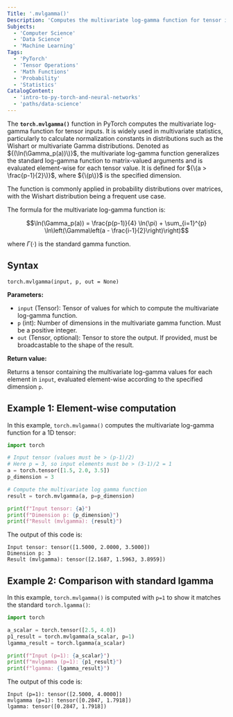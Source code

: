 ```yaml
---
Title: '.mvlgamma()'
Description: 'Computes the multivariate log-gamma function for tensor inputs.'
Subjects:
  - 'Computer Science'
  - 'Data Science'
  - 'Machine Learning'
Tags:
  - 'PyTorch'
  - 'Tensor Operations'
  - 'Math Functions'
  - 'Probability'
  - 'Statistics'
CatalogContent:
  - 'intro-to-py-torch-and-neural-networks'
  - 'paths/data-science'
---
```


The **`torch.mvlgamma()`** function in PyTorch computes the multivariate log-gamma function for tensor inputs. It is widely used in multivariate statistics, particularly to calculate normalization constants in distributions such as the Wishart or multivariate Gamma distributions. Denoted as ${(\ln(\Gamma_p(a))\)}$, the multivariate log-gamma function generalizes the standard log-gamma function to matrix-valued arguments and is evaluated element-wise for each tensor value. It is defined for ${\(a > \frac{p-1}{2}\)}$, where ${\(p\)}$ is the specified dimension.

The function is commonly applied in probability distributions over matrices, with the Wishart distribution being a frequent use case.

The formula for the multivariate log-gamma function is:

$$\ln(\Gamma_p(a)) = \frac{p(p-1)}{4} \ln(\pi) + \sum_{i=1}^{p} \ln\left(\Gamma\left(a - \frac{i-1}{2}\right)\right)$$

where $\Gamma(\cdot)$ is the standard gamma function.

## Syntax

```pseudo
torch.mvlgamma(input, p, out = None)
```

**Parameters:**

- `input` (Tensor): Tensor of values for which to compute the multivariate log-gamma function.
- `p` (int): Number of dimensions in the multivariate gamma function. Must be a positive integer.
- `out` (Tensor, optional): Tensor to store the output. If provided, must be broadcastable to the shape of the result.

**Return value:**

Returns a tensor containing the multivariate log-gamma values for each element in `input`, evaluated element-wise according to the specified dimension `p`.

## Example 1: Element-wise computation

In this example, `torch.mvlgamma()` computes the multivariate log-gamma function for a 1D tensor:

```py
import torch

# Input tensor (values must be > (p-1)/2)
# Here p = 3, so input elements must be > (3-1)/2 = 1
a = torch.tensor([1.5, 2.0, 3.5])
p_dimension = 3

# Compute the multivariate log gamma function
result = torch.mvlgamma(a, p=p_dimension)

print(f"Input tensor: {a}")
print(f"Dimension p: {p_dimension}")
print(f"Result (mvlgamma): {result}")
```

The output of this code is:

```shell
Input tensor: tensor([1.5000, 2.0000, 3.5000])
Dimension p: 3
Result (mvlgamma): tensor([2.1687, 1.5963, 3.8959])
```

## Example 2: Comparison with standard lgamma

In this example, `torch.mvlgamma()` is computed with `p=1` to show it matches the standard `torch.lgamma()`:

```py
import torch

a_scalar = torch.tensor([2.5, 4.0])
p1_result = torch.mvlgamma(a_scalar, p=1)
lgamma_result = torch.lgamma(a_scalar)

print(f"Input (p=1): {a_scalar}")
print(f"mvlgamma (p=1): {p1_result}")
print(f"lgamma: {lgamma_result}")
```

The output of this code is:

```shell
Input (p=1): tensor([2.5000, 4.0000])
mvlgamma (p=1): tensor([0.2847, 1.7918])
lgamma: tensor([0.2847, 1.7918])
```
